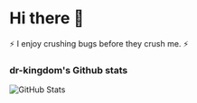 # Hi there 👋
⚡ I enjoy crushing bugs before they crush me. ⚡

<!--
**dr-kingdom/dr-kingdom** is a ✨ _special_ ✨ repository because its `README.md` (this file) appears on your GitHub profile.

Here are some ideas to get you started:

- 🔭 I’m currently working on ...
- 🌱 I’m currently learning ...
- 👯 I’m looking to collaborate on ...
- 🤔 I’m looking for help with ...
- 💬 Ask me about ...
- 📫 How to reach me: ...
- 😄 Pronouns: ...
- ⚡ Fun fact: ...
-->

### dr-kingdom's Github stats
![GitHub Stats](https://user-images.githubusercontent.com/58976716/233138769-022c7589-c06d-4760-b691-546b29e30c51.svg)
